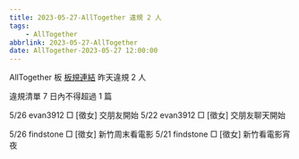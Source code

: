 ```yaml
---
title: 2023-05-27-AllTogether 違規 2 人
tags:
    - AllTogether
abbrlink: 2023-05-27-AllTogether
date: AllTogether-2023-05-27 12:00:00
---
```

AllTogether 板 [板規連結](https://www.ptt.cc/bbs/AllTogether/M.1643211430.A.5FB.html)
昨天違規 2 人
<!-- more -->

違規清單
7 日內不得超過 1 篇

5/26 evan3912 □ [徵女] 交朋友開始
5/22 evan3912 □ [徵女] 交朋友聊天開始

5/26 findstone □ [徵女] 新竹周末看電影
5/21 findstone □ [徵女] 新竹看電影宵夜